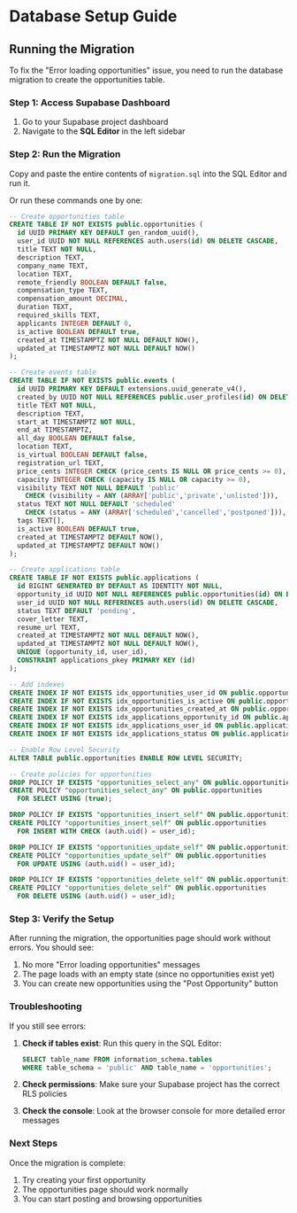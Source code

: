 # Database Setup Guide

## Running the Migration

To fix the "Error loading opportunities" issue, you need to run the database migration to create the opportunities table.

### Step 1: Access Supabase Dashboard

1. Go to your Supabase project dashboard
2. Navigate to the **SQL Editor** in the left sidebar

### Step 2: Run the Migration

Copy and paste the entire contents of `migration.sql` into the SQL Editor and run it.

Or run these commands one by one:

```sql
-- Create opportunities table
CREATE TABLE IF NOT EXISTS public.opportunities (
  id UUID PRIMARY KEY DEFAULT gen_random_uuid(),
  user_id UUID NOT NULL REFERENCES auth.users(id) ON DELETE CASCADE,
  title TEXT NOT NULL,
  description TEXT,
  company_name TEXT,
  location TEXT,
  remote_friendly BOOLEAN DEFAULT false,
  compensation_type TEXT,
  compensation_amount DECIMAL,
  duration TEXT,
  required_skills TEXT,
  applicants INTEGER DEFAULT 0,
  is_active BOOLEAN DEFAULT true,
  created_at TIMESTAMPTZ NOT NULL DEFAULT NOW(),
  updated_at TIMESTAMPTZ NOT NULL DEFAULT NOW()
);

-- Create events table
CREATE TABLE IF NOT EXISTS public.events (
  id UUID PRIMARY KEY DEFAULT extensions.uuid_generate_v4(),
  created_by UUID NOT NULL REFERENCES public.user_profiles(id) ON DELETE CASCADE,
  title TEXT NOT NULL,
  description TEXT,
  start_at TIMESTAMPTZ NOT NULL,
  end_at TIMESTAMPTZ,
  all_day BOOLEAN DEFAULT false,
  location TEXT,
  is_virtual BOOLEAN DEFAULT false,
  registration_url TEXT,
  price_cents INTEGER CHECK (price_cents IS NULL OR price_cents >= 0),
  capacity INTEGER CHECK (capacity IS NULL OR capacity >= 0),
  visibility TEXT NOT NULL DEFAULT 'public'
    CHECK (visibility = ANY (ARRAY['public','private','unlisted'])),
  status TEXT NOT NULL DEFAULT 'scheduled'
    CHECK (status = ANY (ARRAY['scheduled','cancelled','postponed'])),
  tags TEXT[],
  is_active BOOLEAN DEFAULT true,
  created_at TIMESTAMPTZ DEFAULT NOW(),
  updated_at TIMESTAMPTZ DEFAULT NOW()
);

-- Create applications table
CREATE TABLE IF NOT EXISTS public.applications (
  id BIGINT GENERATED BY DEFAULT AS IDENTITY NOT NULL,
  opportunity_id UUID NOT NULL REFERENCES public.opportunities(id) ON DELETE CASCADE,
  user_id UUID NOT NULL REFERENCES auth.users(id) ON DELETE CASCADE,
  status TEXT DEFAULT 'pending',
  cover_letter TEXT,
  resume_url TEXT,
  created_at TIMESTAMPTZ NOT NULL DEFAULT NOW(),
  updated_at TIMESTAMPTZ NOT NULL DEFAULT NOW(),
  UNIQUE (opportunity_id, user_id),
  CONSTRAINT applications_pkey PRIMARY KEY (id)
);

-- Add indexes
CREATE INDEX IF NOT EXISTS idx_opportunities_user_id ON public.opportunities(user_id);
CREATE INDEX IF NOT EXISTS idx_opportunities_is_active ON public.opportunities(is_active);
CREATE INDEX IF NOT EXISTS idx_opportunities_created_at ON public.opportunities(created_at);
CREATE INDEX IF NOT EXISTS idx_applications_opportunity_id ON public.applications(opportunity_id);
CREATE INDEX IF NOT EXISTS idx_applications_user_id ON public.applications(user_id);
CREATE INDEX IF NOT EXISTS idx_applications_status ON public.applications(status);

-- Enable Row Level Security
ALTER TABLE public.opportunities ENABLE ROW LEVEL SECURITY;

-- Create policies for opportunities
DROP POLICY IF EXISTS "opportunities_select_any" ON public.opportunities;
CREATE POLICY "opportunities_select_any" ON public.opportunities
  FOR SELECT USING (true);

DROP POLICY IF EXISTS "opportunities_insert_self" ON public.opportunities;
CREATE POLICY "opportunities_insert_self" ON public.opportunities
  FOR INSERT WITH CHECK (auth.uid() = user_id);

DROP POLICY IF EXISTS "opportunities_update_self" ON public.opportunities;
CREATE POLICY "opportunities_update_self" ON public.opportunities
  FOR UPDATE USING (auth.uid() = user_id);

DROP POLICY IF EXISTS "opportunities_delete_self" ON public.opportunities;
CREATE POLICY "opportunities_delete_self" ON public.opportunities
  FOR DELETE USING (auth.uid() = user_id);
```

### Step 3: Verify the Setup

After running the migration, the opportunities page should work without errors. You should see:

1. No more "Error loading opportunities" messages
2. The page loads with an empty state (since no opportunities exist yet)
3. You can create new opportunities using the "Post Opportunity" button

### Troubleshooting

If you still see errors:

1. **Check if tables exist**: Run this query in the SQL Editor:
   ```sql
   SELECT table_name FROM information_schema.tables 
   WHERE table_schema = 'public' AND table_name = 'opportunities';
   ```

2. **Check permissions**: Make sure your Supabase project has the correct RLS policies

3. **Check the console**: Look at the browser console for more detailed error messages

### Next Steps

Once the migration is complete:
1. Try creating your first opportunity
2. The opportunities page should work normally
3. You can start posting and browsing opportunities

